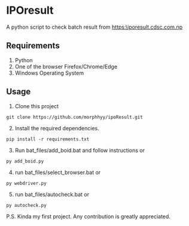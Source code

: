 # IPOresult

A python script to check batch result from [https:\\iporesult.cdsc.com.np](https:\\iporesult.cdsc.com.np)

## Requirements
1. Python
2. One of the browser Firefox/Chrome/Edge
3. Windows Operating System

## Usage
1. Clone this project

```git clone https://github.com/morphhyy/ipoResult.git```

2. Install the required dependencies.

```pip install -r requirements.txt```

3. Run bat_files/add_boid.bat and follow instructions or

```py add_boid.py```

4. run bat_files/select_browser.bat or

```py webdriver.py```

5. run bat_files/autocheck.bat or

```py autocheck.py```



P.S.
Kinda my first project. Any contribution is greatly appreciated.
